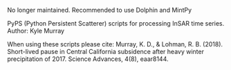 No longer maintained.  Recommended to use Dolphin and MintPy

PyPS (Python Persistent Scatterer) scripts for processing InSAR time series.
Author: Kyle Murray

When using these scripts please cite:
Murray, K. D., & Lohman, R. B. (2018). Short-lived pause in Central California subsidence after heavy winter precipitation of 2017. Science Advances, 4(8), eaar8144.
